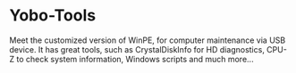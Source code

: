 ﻿# Yobo-Tools

Meet the customized version of WinPE, for computer maintenance via USB device. It has great tools, such as CrystalDiskInfo for HD diagnostics, CPU-Z to check system information, Windows scripts and much more...
